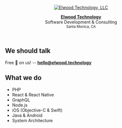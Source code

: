<p align="center">
  <a href="https://elwood.technology/">
    <img alt="Elwood Technology, LLC" src="https://raw.githubusercontent.com/elwoodtechnology/elwood.technology/master/icon.png">
  </a>
</p>

<p align="center">
  <a href="https://elwood.technology/"><strong>Elwood Technology</strong></a><br />
  Software Development &amp; Consulting<br />
  <small>Santa Monica, CA</small><br />
</p>

<br />

## We should talk
Free :pizza: on us! --
<a href="mailto:hello@elwood.technology"><strong>hello@elwood.technology</strong></a>

## What we do
 * PHP
 * React & React Native
 * GraphQL
 * Node.js
 * iOS (Objective-C & Swift)
 * Java & Android
 * System Architecture
